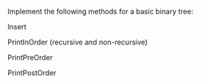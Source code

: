 Implement the following methods for a basic binary tree:

Insert

PrintInOrder (recursive and non-recursive)

PrintPreOrder

PrintPostOrder
